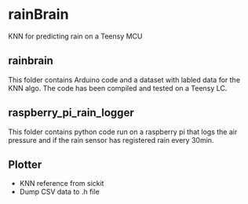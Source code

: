# rainBrain
KNN for predicting rain on a Teensy MCU

## rainbrain
This folder contains Arduino code and a dataset with labled data for the KNN algo.
The code has been compiled and tested on a Teensy LC.

## raspberry_pi_rain_logger
This folder contains python code run on a raspberry pi that logs the air pressure and
if the rain sensor has registered rain every 30min.

## Plotter
- KNN reference from sickit
- Dump CSV data to .h file
